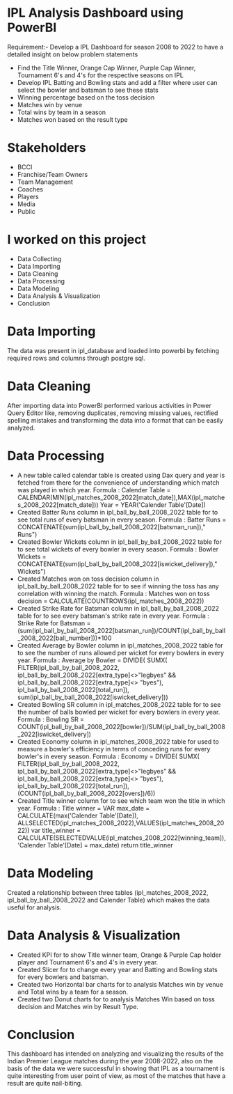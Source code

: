 # IPL Analysis Dashboard using PowerBI
Requirement:- Develop a IPL Dashboard for season 2008 to 2022 to have a detailed insight on below 
problem statements
* Find the Title Winner, Orange Cap Winner, Purple Cap Winner, Tournament 6's and 4's
  for the respective seasons on IPL 
* Develop IPL Batting and Bowling stats and add a filter where user can select the bowler
  and batsman to see these stats 
* Winning percentage based on the toss decision 
* Matches win by venue 
* Total wins by team in a season 
* Matches won based on the result type

# Stakeholders 
* BCCI 
* Franchise/Team Owners 
* Team Management 
* Coaches
* Players
* Media
* Public 

# I worked on this project 
* Data Collecting
* Data Importing
* Data Cleaning
* Data Processing
* Data Modeling
* Data Analysis & Visualization
* Conclusion

# Data Importing
The data was present in ipl_database and loaded into powerbi by fetching required rows and columns 
through postgre sql.

# Data Cleaning 
After importing data into PowerBI performed various activities in Power Query Editor like, removing duplicates, removing missing values, rectified spelling mistakes and transforming the data into a format that can be easily analyzed.

# Data Processing 
* A new table called calendar table is created using Dax query and year is fetched from there for the convenience of understanding which   match was played in which year. 
  Formula : Calender Table = CALENDAR(MIN(ipl_matches_2008_2022[match_date]),MAX(ipl_matches_2008_2022[match_date]))
            Year = YEAR('Calender Table'[Date])
* Created Batter Runs column in ipl_ball_by_ball_2008_2022 table for to see total runs of every batsman in every season. 
  Formula : Batter Runs = CONCATENATE(sum(ipl_ball_by_ball_2008_2022[batsman_run])," Runs")
* Created Bowler Wickets column in ipl_ball_by_ball_2008_2022 table for to see total wickets of every bowler in every season. 
  Formula : Bowler Wickets = CONCATENATE(sum(ipl_ball_by_ball_2008_2022[iswicket_delivery])," Wickets")
* Created Matches won on toss decision column in ipl_ball_by_ball_2008_2022 table for to see if winning the toss has any correlation 
  with winning the match. 
  Formula : Matches won on toss decision = CALCULATE(COUNTROWS(ipl_matches_2008_2022)) 
* Created Strike Rate for Batsman column in ipl_ball_by_ball_2008_2022 table for to see every batsman's strike rate in every year. 
  Formula : Strike Rate for Batsman = (sum(ipl_ball_by_ball_2008_2022[batsman_run])/COUNT(ipl_ball_by_ball_2008_2022[ball_number]))*100
* Created Average by Bowler column in ipl_matches_2008_2022 table for to see the number of runs allowed per wicket for every bowlers
  in every year.
  Formula : Average by Bowler = DIVIDE(
                SUMX(
                FILTER(ipl_ball_by_ball_2008_2022, ipl_ball_by_ball_2008_2022[extra_type]<>"legbyes" &&      ipl_ball_by_ball_2008_2022[extra_type]<> "byes"), ipl_ball_by_ball_2008_2022[total_run]),  sum(ipl_ball_by_ball_2008_2022[iswicket_delivery])) 
* Created Bowling SR column in ipl_matches_2008_2022 table for to see the number of balls bowled per wicket for every bowlers in every   year.
 Formula : Bowling SR = COUNT(ipl_ball_by_ball_2008_2022[bowler])/SUM(ipl_ball_by_ball_2008_2022[iswicket_delivery])
* Created Economy column in ipl_matches_2008_2022 table for used to measure a bowler's efficiency in terms of conceding runs for every 
  bowler's in every season. 
  Formula : Economy = DIVIDE(
                SUMX(
                FILTER(ipl_ball_by_ball_2008_2022, ipl_ball_by_ball_2008_2022[extra_type]<>"legbyes" && ipl_ball_by_ball_2008_2022[extra_type]<> "byes"), ipl_ball_by_ball_2008_2022[total_run]), (COUNT(ipl_ball_by_ball_2008_2022[overs])/6))
* Created Title winner column for to see which team won the title in which year.
  Formula : Title winner = VAR max_date = CALCULATE(max('Calender Table'[Date]), ALLSELECTED(ipl_matches_2008_2022),VALUES(ipl_matches_2008_2022)) 
var title_winner = CALCULATE(SELECTEDVALUE(ipl_matches_2008_2022[winning_team]), 'Calender Table'[Date] = max_date)
return title_winner 

# Data Modeling 
Created a relationship between three tables (ipl_matches_2008_2022, ipl_ball_by_ball_2008_2022 and Calender Table) 
which makes the data useful for analysis.

# Data Analysis & Visualization 
* Created KPI for to show Title winner team, Orange & Purple Cap holder player and Tournament 6's and 4's in every year.
* Created Slicer for to change every year and Batting and Bowling stats for every bowlers and batsman. 
* Created two Horizontal bar charts for to analysis Matches win by venue and Total wins by a team for a season.   
* Created two Donut charts for to analysis Matches Win based on toss decision and Matches win by Result Type. 

# Conclusion 
This dashboard has intended on analyzing and visualizing the results of the Indian Premier League matches during the year 2008-2022, 
also on the basis of the data we were successful in showing that IPL as a tournament is quite interesting from user point of view, as most of the matches that have a result are quite nail-biting.
   




  
 
  

